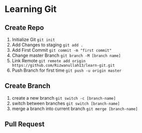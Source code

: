 # Learning Git

## Create Repo
1. Initialize Git `git init`
2. Add Changes to staging `git add .`
3. Add First Commit `git commit -m "first commit"`
4. Change master Branch `git branch -M [branch name]`
5. Link Remote `git remote add origin https://github.com/Rizwanullah13/learn-git.git`
6. Push Branch for first time `git push -u origin master`

## Create Branch
1. create a new branch `git switch -c [branch-name]`
2. switch between branches `git switch [branch-name]`
3. merge a branch into current branch `git merge [branch-name]`

## Pull Request